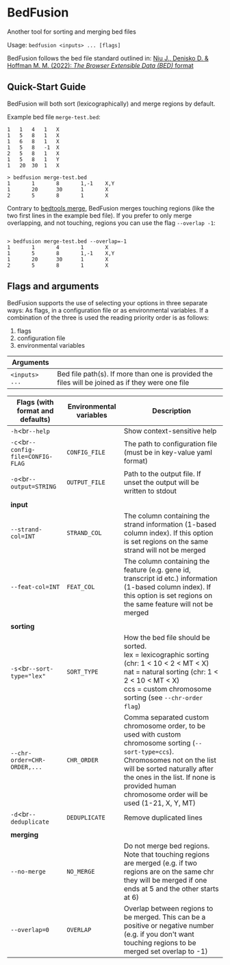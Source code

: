 # BedFusion

Another tool for sorting and merging bed files

Usage: `bedfusion <inputs> ... [flags]`

BedFusion follows the bed file standard outlined in: [Niu J., Denisko D. & Hoffman M. M. (2022): *The Browser Extensible Data (BED)* format](https://github.com/samtools/hts-specs/blob/94500cf76f049e898dec7af23097d877fde5894e/BEDv1.pdf)

## Quick-Start Guide

BedFusion will both sort (lexicographically) and merge regions by default. 

Example bed file `merge-test.bed`:

```bed
1	1	4	1	X
1	5	8	1	X
1	6	8	1	X
1	5	8	-1	X
2	5	8	1	X
1	5	8	1	Y
1	20	30	1	X
```

``` shell
> bedfusion merge-test.bed
1       1       8       1,-1    X,Y
1       20      30      1       X
2       5       8       1       X
```

Contrary to [bedtools merge](https://bedtools.readthedocs.io/en/latest/content/tools/merge.html), BedFusion merges touching regions (like the two first lines in the example bed file). If you prefer to only merge overlapping, and not touching, regions you can use the flag `--overlap -1`:

```shell

> bedfusion merge-test.bed --overlap=-1
1       1       4       1       X
1       5       8       1,-1    X,Y
1       20      30      1       X
2       5       8       1       X
```


## Flags and arguments 

BedFusion supports the use of selecting your options in three separate ways: As flags, in a configuration file or as environmental variables. If a combination of the three is used the reading priority order is as follows: 

1. flags 
2. configuration file 
3. environmental variables


| Arguments      |                                                                                                  |
|----------------|--------------------------------------------------------------------------------------------------|
| `<inputs> ...` | Bed file path(s). If more than one is provided the files will be joined as if they were one file |


| Flags (with format and defaults)   | Environmental variables | Description                                                                                                                                                                                                                                                       |
|------------------------------------|-------------------------|-------------------------------------------------------------------------------------------------------------------------------------------------------------------------------------------------------------------------------------------------------------------|
| `-h`<br`--help`                    |                         | Show context-sensitive help                                                                                                                                                                                                                                       |
| `-c`<br`--config-file=CONFIG-FLAG` | `CONFIG_FILE`           | The path to configuration file (must be in key-value yaml format)                                                                                                                                                                                                 |
| `-o`<br`--output=STRING`           | `OUTPUT_FILE`           | Path to the output file. If unset the output will be written to stdout                                                                                                                                                                                            |
|                                    |                         |                                                                                                                                                                                                                                                                   |
| **input**                          |                         |                                                                                                                                                                                                                                                                   |
| `--strand-col=INT`                 | `STRAND_COL`            | The column containing the strand information (1-based column index). If this option is set regions on the same strand will not be merged                                                                                                                          |
| `--feat-col=INT`                   | `FEAT_COL`              | The column containing the feature (e.g. gene id, transcript id etc.) information (1-based column index). If this option is set regions on the same feature will not be merged                                                                                     |
|                                    |                         |                                                                                                                                                                                                                                                                   |
| **sorting**                        |                         |                                                                                                                                                                                                                                                                   |
| `-s`<br`--sort-type="lex"`         | `SORT_TYPE`             | How the bed file should be sorted.<br>lex = lexicographic sorting (chr: 1 < 10 < 2 < MT < X)<br>nat = natural sorting (chr: 1 < 2 < 10 < MT < X)<br>ccs = custom chromosome sorting (see `--chr-order flag`)                                                      |
| `--chr-order=CHR-ORDER,...`        | `CHR_ORDER`             | Comma separated custom chromosome order, to be used with custom chromosome sorting (`--sort-type=ccs`). Chromosomes not on the list will be sorted naturally after the ones in the list. If none is provided human chromosome order will be used (1-21, X, Y, MT) |
| `-d`<br`--deduplicate`             | `DEDUPLICATE`           | Remove duplicated lines                                                                                                                                                                                                                                           |
|                                    |                         |                                                                                                                                                                                                                                                                   |
| **merging**                        |                         |                                                                                                                                                                                                                                                                   |
| `--no-merge`                       | `NO_MERGE`              | Do not merge bed regions. Note that touching regions are merged (e.g. if two regions are on the same chr they will be merged if one ends at 5 and the other starts at 6)                                                                                          |
| `--overlap=0`                      | `OVERLAP`               | Overlap between regions to be merged. This can be a positive or negative number (e.g. if you don't want touching regions to be merged set overlap to -1)                                                                                                          |
